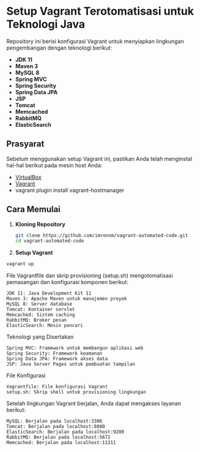 # Setup Vagrant Terotomatisasi untuk Teknologi Java

Repository ini berisi konfigurasi Vagrant untuk menyiapkan lingkungan pengembangan dengan teknologi berikut:

- **JDK 11**
- **Maven 3**
- **MySQL 8**
- **Spring MVC**
- **Spring Security**
- **Spring Data JPA**
- **JSP**
- **Tomcat**
- **Memcached**
- **RabbitMQ**
- **ElasticSearch**

## Prasyarat

Sebelum menggunakan setup Vagrant ini, pastikan Anda telah menginstal hal-hal berikut pada mesin host Anda:

- [VirtualBox](https://www.virtualbox.org/)
- [Vagrant](https://www.vagrantup.com/)
- vagrant plugin install vagrant-hostmanager

## Cara Memulai

1. **Kloning Repository**

   ```bash
   git clone https://github.com/imronnm/vagrant-automated-code.git
   cd vagrant-automated-code
   ```
2. **Setup Vagrant**
   
  ```bash
  vagrant up
  ```

File Vagrantfile dan skrip provisioning (setup.sh) mengotomatisasi pemasangan dan konfigurasi komponen berikut:

    JDK 11: Java Development Kit 11
    Maven 3: Apache Maven untuk manajemen proyek
    MySQL 8: Server database
    Tomcat: Kontainer servlet
    Memcached: Sistem caching
    RabbitMQ: Broker pesan
    ElasticSearch: Mesin pencari

Teknologi yang Disertakan

    Spring MVC: Framework untuk membangun aplikasi web
    Spring Security: Framework keamanan
    Spring Data JPA: Framework akses data
    JSP: Java Server Pages untuk pembuatan tampilan

File Konfigurasi

    Vagrantfile: File konfigurasi Vagrant
    setup.sh: Skrip shell untuk provisioning lingkungan

Setelah lingkungan Vagrant berjalan, Anda dapat mengakses layanan berikut:

    MySQL: Berjalan pada localhost:3306
    Tomcat: Berjalan pada localhost:8080
    ElasticSearch: Berjalan pada localhost:9200
    RabbitMQ: Berjalan pada localhost:5672
    Memcached: Berjalan pada localhost:11211
   
   
